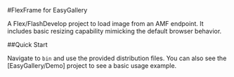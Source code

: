 #FlexFrame for EasyGallery

A Flex/FlashDevelop project to load image from an AMF endpoint. It includes basic resizing capability mimicking the default browser behavior.

##Quick Start

Navigate to ```bin``` and use the provided distribution files. You can also see the [EasyGallery/Demo] project to see a basic usage example.
